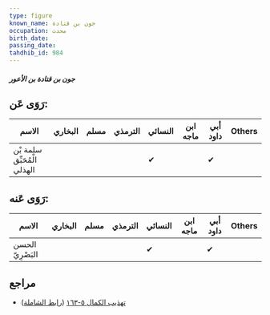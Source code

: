 ```yaml
---
type: figure
known_name: جون بن قتادة
occupation: محدث
birth_date:
passing_date:
tahdhib_id: 984
---
```

##### جون بن قتادة بن الأعور

## رَوَى عَن:
| الاسم                       | البخاري | مسلم | الترمذي | النسائي | ابن ماجه | أبي داود | Others |
| --------------------------- | ------- | ---- | ------- | ------- | -------- | -------- | ------ |
| سلمة بْن الْمُحَبِّق الهذلي |         |      |         | ✔       |          | ✔        |        |
## رَوَى عَنه:
| الاسم            | البخاري | مسلم | الترمذي | النسائي | ابن ماجه | أبي داود | Others |
| ---------------- | ------- | ---- | ------- | ------- | -------- | -------- | ------ |
| الحسن البَصْرِيّ |         |      |         | ✔       |          | ✔        |        |
## مراجع
- [تهذيب الكمال ٥-١٦٣](obsidian://open?vault=Tahdhib-al-Kamal&file=Figures/٩٨٤-جون%20بن%20قتادة%20بن%20الأعور) ([رابط الشاملة](https://shamela.ws/book/3722/2241))